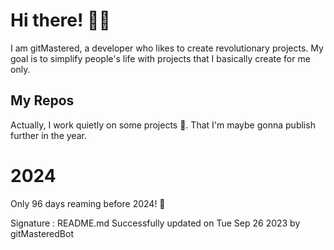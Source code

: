 
# Hi there! 🙋‍♂️
I am gitMastered, a developer who likes to create revolutionary projects.
My goal is to simplify people's life with projects that I basically create for me only.

## My Repos
Actually, I work quietly on some projects 👀. That I'm maybe gonna publish further in the year.

# 2024
Only 96 days reaming before 2024! 🙌

Signature : README.md Successfully updated on Tue Sep 26 2023 by gitMasteredBot

